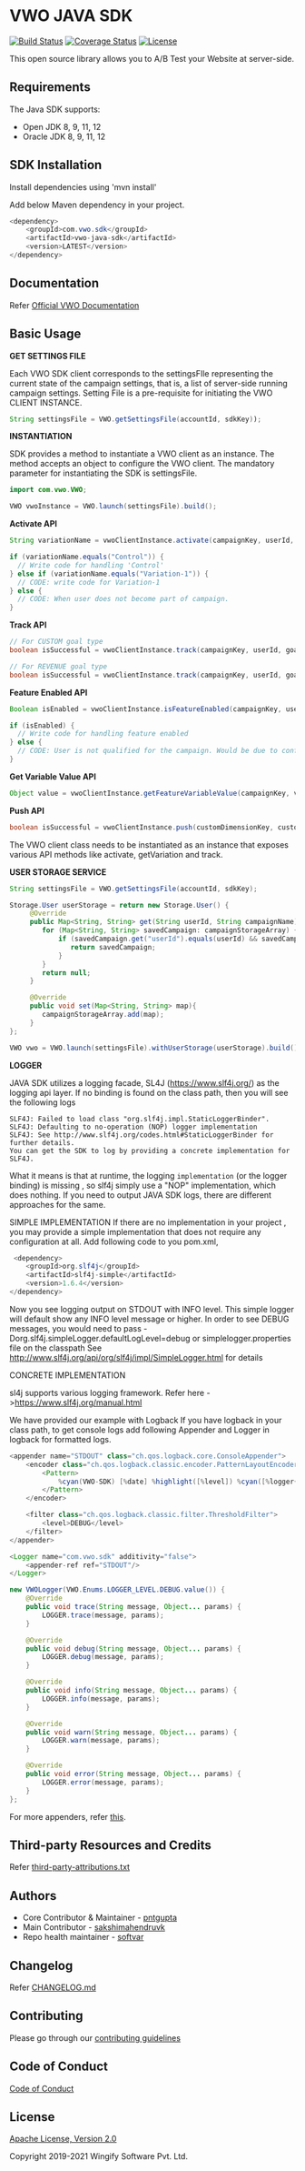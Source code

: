 # VWO JAVA SDK

[![Build Status](http://img.shields.io/travis/wingify/vwo-java-sdk/master.svg?style=flat)](http://travis-ci.org/wingify/vwo-java-sdk)
[![Coverage Status](https://coveralls.io/repos/github/wingify/vwo-java-sdk/badge.svg?branch=master)](https://coveralls.io/github/wingify/vwo-java-sdk?branch=master)
[![License](https://img.shields.io/badge/License-Apache%202.0-blue.svg)](http://www.apache.org/licenses/LICENSE-2.0)

This open source library allows you to A/B Test your Website at server-side.

## Requirements

The Java SDK supports:

* Open JDK 8, 9, 11, 12
* Oracle JDK 8, 9, 11, 12

## SDK Installation

Install dependencies using 'mvn install'

Add below Maven dependency in your project.


```java
<dependency>
    <groupId>com.vwo.sdk</groupId>
    <artifactId>vwo-java-sdk</artifactId>
    <version>LATEST</version>
</dependency>
```

## Documentation

Refer [Official VWO Documentation](https://developers.vwo.com/reference#fullstack-introduction)

## Basic Usage

**GET SETTINGS FILE**

Each VWO SDK client corresponds to the settingsFIle representing the current state of the campaign settings, that is, a list of server-side running campaign settings.
Setting File is a pre-requisite for initiating the VWO CLIENT INSTANCE.

```java
String settingsFile = VWO.getSettingsFile(accountId, sdkKey));
```

**INSTANTIATION**


SDK provides a method to instantiate a VWO client as an instance. The method accepts an object to configure the VWO client.
The mandatory parameter for instantiating the SDK is settingsFile.

```java
import com.vwo.VWO;

VWO vwoInstance = VWO.launch(settingsFile).build();
```

**Activate API**

```java
String variationName = vwoClientInstance.activate(campaignKey, userId, options);

if (variationName.equals("Control")) {
  // Write code for handling 'Control'
} else if (variationName.equals("Variation-1")) {
  // CODE: write code for Variation-1
} else {
  // CODE: When user does not become part of campaign.
}
```

**Track API**

```java
// For CUSTOM goal type
boolean isSuccessful = vwoClientInstance.track(campaignKey, userId, goalIdentifier, options);

// For REVENUE goal type
boolean isSuccessful = vwoClientInstance.track(campaignKey, userId, goalIdentifier, options);
```

**Feature Enabled API**

```java
Boolean isEnabled = vwoClientInstance.isFeatureEnabled(campaignKey, userId, options);

if (isEnabled) {
  // Write code for handling feature enabled
} else {
  // CODE: User is not qualified for the campaign. Would be due to configuring campaign's percent-traffic less than 100% while creating or updating a FullStack campaign.
}
```

**Get Variable Value API**

```java
Object value = vwoClientInstance.getFeatureVariableValue(campaignKey, variableKey, userId, options);
```

**Push API**

```java
boolean isSuccessful = vwoClientInstance.push(customDimensionKey, customDimensionValue, userId);
```

The VWO client class needs to be instantiated as an instance that exposes various API methods like activate, getVariation and track.

**USER STORAGE SERVICE**

```java
String settingsFile = VWO.getSettingsFile(accountId, sdkKey);

Storage.User userStorage = return new Storage.User() {
     @Override
     public Map<String, String> get(String userId, String campaignName) {
        for (Map<String, String> savedCampaign: campaignStorageArray) {
            if (savedCampaign.get("userId").equals(userId) && savedCampaign.get("campaignKey").equals(campaignName)) {
               return savedCampaign;
            }
        }
        return null;
     }

     @Override
     public void set(Map<String, String> map){
        campaignStorageArray.add(map);
     }
};

VWO vwo = VWO.launch(settingsFile).withUserStorage(userStorage).build();
```

**LOGGER**

JAVA SDK utilizes a logging facade, SL4J (https://www.slf4j.org/) as the logging api layer. If no binding is found on the class path,
then you will see the following logs

```
SLF4J: Failed to load class "org.slf4j.impl.StaticLoggerBinder".
SLF4J: Defaulting to no-operation (NOP) logger implementation
SLF4J: See http://www.slf4j.org/codes.html#StaticLoggerBinder for further details.
You can get the SDK to log by providing a concrete implementation for SLF4J.
```

What it means is that at runtime, the logging `implementation` (or the logger binding) is missing , so slf4j simply use a "NOP" implementation, which does nothing.
If you need to output JAVA SDK logs, there are different approaches for the same.

SIMPLE IMPLEMENTATION
If there are no implementation in your project , you may provide a simple implementation that does not require any configuration at all.
Add following code to you pom.xml,

```java
 <dependency>
    <groupId>org.slf4j</groupId>
    <artifactId>slf4j-simple</artifactId>
    <version>1.6.4</version>
</dependency>
```

Now you see logging output on STDOUT with INFO level. This simple logger will default show any INFO level message or higher.
In order to see DEBUG messages, you would need to pass -Dorg.slf4j.simpleLogger.defaultLogLevel=debug or simplelogger.properties file on the classpath
See http://www.slf4j.org/api/org/slf4j/impl/SimpleLogger.html for details

CONCRETE IMPLEMENTATION

sl4j supports various logging framework. Refer here ->https://www.slf4j.org/manual.html

We have provided our example with Logback
If you have logback in your class path, to get console logs add following Appender and Logger in logback for formatted logs.

```java
<appender name="STDOUT" class="ch.qos.logback.core.ConsoleAppender">
    <encoder class="ch.qos.logback.classic.encoder.PatternLayoutEncoder">
        <Pattern>
            %cyan(VWO-SDK) [%date] %highlight([%level]) %cyan([%logger{10} %file:%line]) %msg%n
        </Pattern>
    </encoder>

    <filter class="ch.qos.logback.classic.filter.ThresholdFilter">
        <level>DEBUG</level>
    </filter>
</appender>

<Logger name="com.vwo.sdk" additivity="false">
    <appender-ref ref="STDOUT"/>
</Logger>
```

```java
new VWOLogger(VWO.Enums.LOGGER_LEVEL.DEBUG.value()) {
    @Override
    public void trace(String message, Object... params) {
        LOGGER.trace(message, params);
    }

    @Override
    public void debug(String message, Object... params) {
        LOGGER.debug(message, params);
    }

    @Override
    public void info(String message, Object... params) {
        LOGGER.info(message, params);
    }

    @Override
    public void warn(String message, Object... params) {
        LOGGER.warn(message, params);
    }

    @Override
    public void error(String message, Object... params) {
        LOGGER.error(message, params);
    }
};
```

For more appenders, refer [this](https://logback.qos.ch/manual/appenders.html).

## Third-party Resources and Credits

Refer [third-party-attributions.txt](https://github.com/wingify/vwo-java-sdk/blob/master/third-party-attributions.txt)

## Authors

* Core Contributor & Maintainer - [pntgupta](https://github.com/pntgupta)
* Main Contributor - [sakshimahendruvk](https://github.com/sakshimahendruvk)
* Repo health maintainer - [softvar](https://github.com/softvar)

## Changelog

Refer [CHANGELOG.md](https://github.com/wingify/vwo-java-sdk/blob/master/CHANGELOG.md)

## Contributing

Please go through our [contributing guidelines](https://github.com/wingify/vwo-java-sdk/blob/master/CONTRIBUTING.md)

## Code of Conduct

[Code of Conduct](https://github.com/wingify/vwo-java-sdk/blob/master/CODE_OF_CONDUCT.md)

## License

[Apache License, Version 2.0](https://github.com/wingify/vwo-java-sdk/blob/master/LICENSE)

Copyright 2019-2021 Wingify Software Pvt. Ltd.
